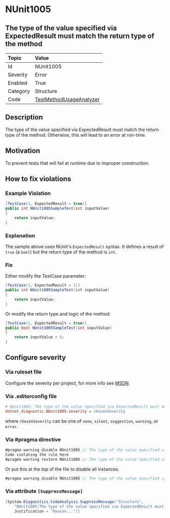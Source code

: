 # NUnit1005

## The type of the value specified via ExpectedResult must match the return type of the method

| Topic    | Value
| :--      | :--
| Id       | NUnit1005
| Severity | Error
| Enabled  | True
| Category | Structure
| Code     | [TestMethodUsageAnalyzer](https://github.com/nunit/nunit.analyzers/blob/master/src/nunit.analyzers.common/TestMethodUsage/TestMethodUsageAnalyzer.cs)

## Description

The type of the value specified via ExpectedResult must match the return type of the method. Otherwise, this will lead to an error at run-time.

## Motivation

To prevent tests that will fail at runtime due to improper construction.

## How to fix violations

### Example Violation

```csharp
[TestCase(1, ExpectedResult = true)]
public int NUnit1005SampleTest(int inputValue)
{
    return inputValue;
}
```

### Explanation

The sample above uses NUnit's `ExpectedResult` syntax. It defines a result of `true` (a `bool`) but the return type of the method is `int`.

### Fix

Either modify the TestCase parameter:

```csharp
[TestCase(1, ExpectedResult = 1)]
public int NUnit1005SampleTest(int inputValue)
{
    return inputValue;
}
```

Or modify the return type and logic of the method:

```csharp
[TestCase(1, ExpectedResult = true)]
public bool NUnit1005SampleTest(int inputValue)
{
    return inputValue > 0;
}
```

<!-- start generated config severity -->
## Configure severity

### Via ruleset file

Configure the severity per project, for more info see [MSDN](https://msdn.microsoft.com/en-us/library/dd264949.aspx).

### Via .editorconfig file

```ini
# NUnit1005: The type of the value specified via ExpectedResult must match the return type of the method
dotnet_diagnostic.NUnit1005.severity = chosenSeverity
```

where `chosenSeverity` can be one of `none`, `silent`, `suggestion`, `warning`, or `error`.

### Via #pragma directive

```csharp
#pragma warning disable NUnit1005 // The type of the value specified via ExpectedResult must match the return type of the method
Code violating the rule here
#pragma warning restore NUnit1005 // The type of the value specified via ExpectedResult must match the return type of the method
```

Or put this at the top of the file to disable all instances.

```csharp
#pragma warning disable NUnit1005 // The type of the value specified via ExpectedResult must match the return type of the method
```

### Via attribute `[SuppressMessage]`

```csharp
[System.Diagnostics.CodeAnalysis.SuppressMessage("Structure",
    "NUnit1005:The type of the value specified via ExpectedResult must match the return type of the method",
    Justification = "Reason...")]
```
<!-- end generated config severity -->
